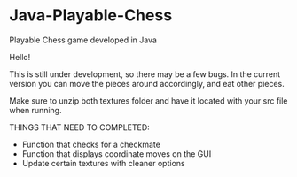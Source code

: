 # Java-Playable-Chess
Playable Chess game developed in Java

Hello!

This is still under development, so there may be a few bugs. In the current version you can move the pieces
around accordingly, and eat other pieces.

Make sure to unzip both textures folder and have it located with your src file when running.

THINGS THAT NEED TO COMPLETED:
- Function that checks for a checkmate
- Function that displays coordinate moves on the GUI
- Update certain textures with cleaner options
